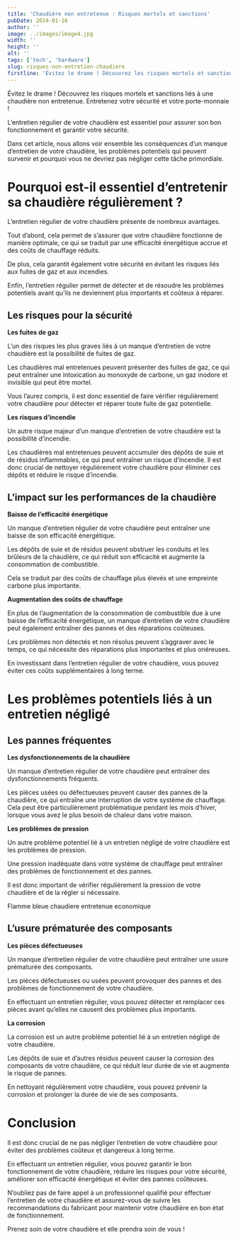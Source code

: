 ```yaml
---
title: 'Chaudière non entretenue : Risques mortels et sanctions'
pubDate: 2024-01-16
author: ''
image: ../images/image4.jpg
width: ''
height: ''
alt: ''
tags: ['tech', 'hardware']
slug: risques-non-entretien-chaudiere
firstline: 'Évitez le drame ! Découvrez les risques mortels et sanctions liés à une chaudière non entretenue. Entretenez votre sécurité et votre porte-monnaie !'
---
```

Évitez le drame ! Découvrez les risques mortels et sanctions liés à une chaudière non entretenue. Entretenez votre sécurité et votre porte-monnaie !

L’entretien régulier de votre chaudière est essentiel pour assurer son bon fonctionnement et garantir votre sécurité.

Dans cet article, nous allons voir ensemble les conséquences d’un manque d’entretien de votre chaudière, les problèmes potentiels qui peuvent survenir et pourquoi vous ne devriez pas négliger cette tâche primordiale.

# Pourquoi est-il essentiel d’entretenir sa chaudière régulièrement ?

L’entretien régulier de votre chaudière présente de nombreux avantages.

Tout d’abord, cela permet de s’assurer que votre chaudière fonctionne de manière optimale, ce qui se traduit par une efficacité énergétique accrue et des coûts de chauffage réduits.

De plus, cela garantit également votre sécurité en évitant les risques liés aux fuites de gaz et aux incendies.

Enfin, l’entretien régulier permet de détecter et de résoudre les problèmes potentiels avant qu’ils ne deviennent plus importants et coûteux à réparer.

## Les risques pour la sécurité

**Les fuites de gaz**

L’un des risques les plus graves liés à un manque d’entretien de votre chaudière est la possibilité de fuites de gaz.

Les chaudières mal entretenues peuvent présenter des fuites de gaz, ce qui peut entraîner une intoxication au monoxyde de carbone, un gaz inodore et invisible qui peut être mortel.

Vous l’aurez compris, il est donc essentiel de faire vérifier régulièrement votre chaudière pour détecter et réparer toute fuite de gaz potentielle.

**Les risques d’incendie**

Un autre risque majeur d’un manque d’entretien de votre chaudière est la possibilité d’incendie.

Les chaudières mal entretenues peuvent accumuler des dépôts de suie et de résidus inflammables, ce qui peut entraîner un risque d’incendie. Il est donc crucial de nettoyer régulièrement votre chaudière pour éliminer ces dépôts et réduire le risque d’incendie.

## L’impact sur les performances de la chaudière

**Baisse de l’efficacité énergétique**

Un manque d’entretien régulier de votre chaudière peut entraîner une baisse de son efficacité énergétique.

Les dépôts de suie et de résidus peuvent obstruer les conduits et les brûleurs de la chaudière, ce qui réduit son efficacité et augmente la consommation de combustible.

Cela se traduit par des coûts de chauffage plus élevés et une empreinte carbone plus importante.

**Augmentation des coûts de chauffage**

En plus de l’augmentation de la consommation de combustible due à une baisse de l’efficacité énergétique, un manque d’entretien de votre chaudière peut également entraîner des pannes et des réparations coûteuses.

Les problèmes non détectés et non résolus peuvent s’aggraver avec le temps, ce qui nécessite des réparations plus importantes et plus onéreuses.

En investissant dans l’entretien régulier de votre chaudière, vous pouvez éviter ces coûts supplémentaires à long terme.

# Les problèmes potentiels liés à un entretien négligé

## Les pannes fréquentes

**Les dysfonctionnements de la chaudière**

Un manque d’entretien régulier de votre chaudière peut entraîner des dysfonctionnements fréquents.

Les pièces usées ou défectueuses peuvent causer des pannes de la chaudière, ce qui entraîne une interruption de votre système de chauffage. Cela peut être particulièrement problématique pendant les mois d’hiver, lorsque vous avez le plus besoin de chaleur dans votre maison.

**Les problèmes de pression**

Un autre problème potentiel lié à un entretien négligé de votre chaudière est les problèmes de pression.

Une pression inadéquate dans votre système de chauffage peut entraîner des problèmes de fonctionnement et des pannes.

Il est donc important de vérifier régulièrement la pression de votre chaudière et de la régler si nécessaire.

Flamme bleue chaudiere entretenue economique

## L’usure prématurée des composants

**Les pièces défectueuses**

Un manque d’entretien régulier de votre chaudière peut entraîner une usure prématurée des composants.

Les pièces défectueuses ou usées peuvent provoquer des pannes et des problèmes de fonctionnement de votre chaudière.

En effectuant un entretien régulier, vous pouvez détecter et remplacer ces pièces avant qu’elles ne causent des problèmes plus importants.

**La corrosion**

La corrosion est un autre problème potentiel lié à un entretien négligé de votre chaudière.

Les dépôts de suie et d’autres résidus peuvent causer la corrosion des composants de votre chaudière, ce qui réduit leur durée de vie et augmente le risque de pannes.

En nettoyant régulièrement votre chaudière, vous pouvez prévenir la corrosion et prolonger la durée de vie de ses composants.

# Conclusion

Il est donc crucial de ne pas négliger l’entretien de votre chaudière pour éviter des problèmes coûteux et dangereux à long terme.

En effectuant un entretien régulier, vous pouvez garantir le bon fonctionnement de votre chaudière, réduire les risques pour votre sécurité, améliorer son efficacité énergétique et éviter des pannes coûteuses.

N’oubliez pas de faire appel à un professionnel qualifié pour effectuer l’entretien de votre chaudière et assurez-vous de suivre les recommandations du fabricant pour maintenir votre chaudière en bon état de fonctionnement.

Prenez soin de votre chaudière et elle prendra soin de vous !